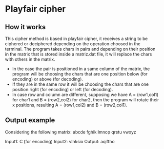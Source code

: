 # Playfair cipher
## How it works
This cipher method is based in playfair cipher, it receives a string to be ciphered or deciphered depending on the operation choosed in the terminal. The program takes chars in pairs and depending on their position in the matrix that is stored inside a matriz.dat file, it will replace the chars with others in the matrix.
- In the case the pair is positioned in a same column of the matrix, the program will be choosing the chars that are one position below (for encoding) or above (for decoding).
- If they are in the same row it will be choosing the chars that are one position right (for encoding) or left (for decoding).
- In case row and column are different, supposing we have A = (row1,col1) for char1 and B = (row2,col2) for char2, then the program will rotate their x positions, resulting A = (row1,col2) and B = (row2,col1). 

## Output example

Considering the following matrix:
abcde
fghik
lmnop
qrstu
vwxyz

Input1: C (for encoding)
Input2: vlhksio
Output: aqiftho
